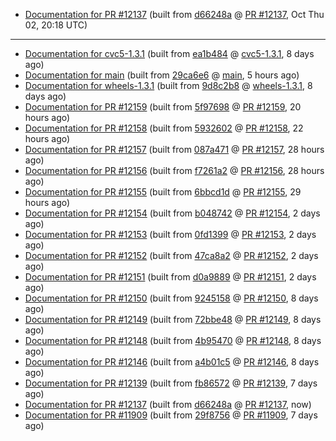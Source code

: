 

* [Documentation for PR #12137](docs-pr12137/) (built from [d66248a](https://github.com/cvc5/cvc5/commit/d66248a) @ [PR #12137](https://github.com/cvc5/cvc5/pull/12137), Oct Thu 02, 20:18 UTC)

***


* [Documentation for cvc5-1.3.1](docs-cvc5-1.3.1/) (built from [ea1b484](https://github.com/cvc5/cvc5/commit/ea1b484) @ [cvc5-1.3.1](https://github.com/cvc5/cvc5/tree/cvc5-1.3.1), 8 days ago)
* [Documentation for main](docs-main/) (built from [29ca6e6](https://github.com/cvc5/cvc5/commit/29ca6e6) @ [main](https://github.com/cvc5/cvc5/tree/main), 5 hours ago)
* [Documentation for wheels-1.3.1](docs-wheels-1.3.1/) (built from [9d8c2b8](https://github.com/cvc5/cvc5/commit/9d8c2b8) @ [wheels-1.3.1](https://github.com/cvc5/cvc5/tree/wheels-1.3.1), 8 days ago)
* [Documentation for PR #12159](docs-pr12159/) (built from [5f97698](https://github.com/cvc5/cvc5/commit/5f97698) @ [PR #12159](https://github.com/cvc5/cvc5/pull/12159), 20 hours ago)
* [Documentation for PR #12158](docs-pr12158/) (built from [5932602](https://github.com/cvc5/cvc5/commit/5932602) @ [PR #12158](https://github.com/cvc5/cvc5/pull/12158), 22 hours ago)
* [Documentation for PR #12157](docs-pr12157/) (built from [087a471](https://github.com/cvc5/cvc5/commit/087a471) @ [PR #12157](https://github.com/cvc5/cvc5/pull/12157), 28 hours ago)
* [Documentation for PR #12156](docs-pr12156/) (built from [f7261a2](https://github.com/cvc5/cvc5/commit/f7261a2) @ [PR #12156](https://github.com/cvc5/cvc5/pull/12156), 28 hours ago)
* [Documentation for PR #12155](docs-pr12155/) (built from [6bbcd1d](https://github.com/cvc5/cvc5/commit/6bbcd1d) @ [PR #12155](https://github.com/cvc5/cvc5/pull/12155), 29 hours ago)
* [Documentation for PR #12154](docs-pr12154/) (built from [b048742](https://github.com/cvc5/cvc5/commit/b048742) @ [PR #12154](https://github.com/cvc5/cvc5/pull/12154), 2 days ago)
* [Documentation for PR #12153](docs-pr12153/) (built from [0fd1399](https://github.com/cvc5/cvc5/commit/0fd1399) @ [PR #12153](https://github.com/cvc5/cvc5/pull/12153), 2 days ago)
* [Documentation for PR #12152](docs-pr12152/) (built from [47ca8a2](https://github.com/cvc5/cvc5/commit/47ca8a2) @ [PR #12152](https://github.com/cvc5/cvc5/pull/12152), 2 days ago)
* [Documentation for PR #12151](docs-pr12151/) (built from [d0a9889](https://github.com/cvc5/cvc5/commit/d0a9889) @ [PR #12151](https://github.com/cvc5/cvc5/pull/12151), 2 days ago)
* [Documentation for PR #12150](docs-pr12150/) (built from [9245158](https://github.com/cvc5/cvc5/commit/9245158) @ [PR #12150](https://github.com/cvc5/cvc5/pull/12150), 8 days ago)
* [Documentation for PR #12149](docs-pr12149/) (built from [72bbe48](https://github.com/cvc5/cvc5/commit/72bbe48) @ [PR #12149](https://github.com/cvc5/cvc5/pull/12149), 8 days ago)
* [Documentation for PR #12148](docs-pr12148/) (built from [4b95470](https://github.com/cvc5/cvc5/commit/4b95470) @ [PR #12148](https://github.com/cvc5/cvc5/pull/12148), 8 days ago)
* [Documentation for PR #12146](docs-pr12146/) (built from [a4b01c5](https://github.com/cvc5/cvc5/commit/a4b01c5) @ [PR #12146](https://github.com/cvc5/cvc5/pull/12146), 8 days ago)
* [Documentation for PR #12139](docs-pr12139/) (built from [fb86572](https://github.com/cvc5/cvc5/commit/fb86572) @ [PR #12139](https://github.com/cvc5/cvc5/pull/12139), 7 days ago)
* [Documentation for PR #12137](docs-pr12137/) (built from [d66248a](https://github.com/cvc5/cvc5/commit/d66248a) @ [PR #12137](https://github.com/cvc5/cvc5/pull/12137), now)
* [Documentation for PR #11909](docs-pr11909/) (built from [29f8756](https://github.com/cvc5/cvc5/commit/29f8756) @ [PR #11909](https://github.com/cvc5/cvc5/pull/11909), 7 days ago)
